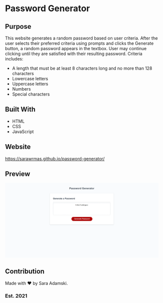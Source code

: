 # Password Generator

## Purpose
This website generates a random password based on user criteria. After the user selects their preferred criteria using prompts and clicks the Generate button, a random password appears in the textbox. User may continue clicking until they are satisfied with their resulting password. Criteria includes:
* A length that must be at least 8 characters long and no more than 128 characters
* Lowercase letters
* Uppercase letters
* Numbers
* Special characters

## Built With
* HTML
* CSS
* JavaScript

## Website
https://sarawrmas.github.io/password-generator/

## Preview
!["screenshot of the webpage"](images/screenshot.png?raw=true) 

## Contribution
Made with ❤️ by Sara Adamski.

### Est. 2021